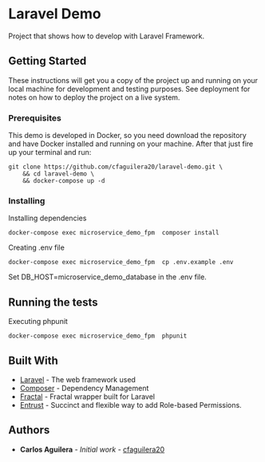 # Laravel Demo

Project that shows how to develop with Laravel Framework.

## Getting Started

These instructions will get you a copy of the project up and running on your local machine for development and testing purposes. See deployment for notes on how to deploy the project on a live system.

### Prerequisites

This demo is developed in Docker, so you need download the repository and have Docker installed and running on your machine. After that just fire up your terminal and run:

```
git clone https://github.com/cfaguilera20/laravel-demo.git \
    && cd laravel-demo \
    && docker-compose up -d
```

### Installing

Installing dependencies

```
docker-compose exec microservice_demo_fpm  composer install
```

Creating .env file

```
docker-compose exec microservice_demo_fpm  cp .env.example .env
```

Set DB_HOST=microservice_demo_database in the .env file. 

## Running the tests

Executing phpunit

```
docker-compose exec microservice_demo_fpm  phpunit
```

## Built With

* [Laravel](https://laravel.com/docs/5.7) - The web framework used
* [Composer](https://getcomposer.org/) - Dependency Management
* [Fractal](https://github.com/spatie/laravel-fractal) - Fractal wrapper built for Laravel
* [Entrust](https://github.com/Zizaco/entrust) - Succinct and flexible way to add Role-based Permissions.

## Authors

* **Carlos Aguilera** - *Initial work* - [cfaguilera20](https://github.com/cfaguilera20)

